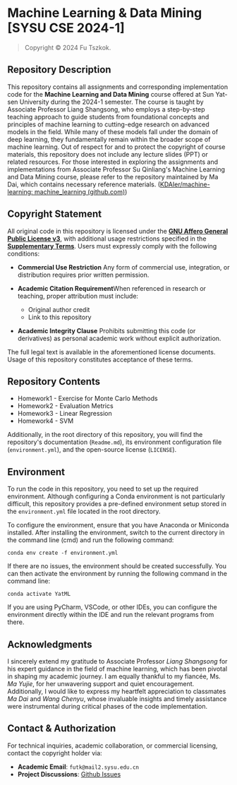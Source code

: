 # Machine Learning & Data Mining [SYSU CSE 2024-1]

> Copyright © 2024 Fu Tszkok.

## Repository Description

This repository contains all assignments and corresponding implementation code for the **Machine Learning and Data Mining** course offered at Sun Yat-sen University during the 2024-1 semester. The course is taught by Associate Professor Liang Shangsong, who employs a step-by-step teaching approach to guide students from foundational concepts and principles of machine learning to cutting-edge research on advanced models in the field. While many of these models fall under the domain of deep learning, they fundamentally remain within the broader scope of machine learning. Out of respect for and to protect the copyright of course materials, this repository does not include any lecture slides (PPT) or related resources. For those interested in exploring the assignments and implementations from Associate Professor Su Qinliang's Machine Learning and Data Mining course, please refer to the repository maintained by Ma Dai, which contains necessary reference materials. ([KDAIer/machine-learning: machine\_learning (github.com)](https://github.com/KDAIer/machine-learning))

## Copyright Statement

All original code in this repository is licensed under the **[GNU Affero General Public License v3](LICENSE)**, with additional usage restrictions specified in the **[Supplementary Terms](ADDITIONAL_TERMS.md)**. Users must expressly comply with the following conditions:

* **Commercial Use Restriction**
  Any form of commercial use, integration, or distribution requires prior written permission.
* **Academic Citation Requirement**When referenced in research or teaching, proper attribution must include:

  * Original author credit
  * Link to this repository
* **Academic Integrity Clause**
  Prohibits submitting this code (or derivatives) as personal academic work without explicit authorization.

The full legal text is available in the aforementioned license documents. Usage of this repository constitutes acceptance of these terms.

## Repository Contents

* Homework1 - Exercise for Monte Carlo Methods
* Homework2 - Evaluation Metrics
* Homework3 - Linear Regression
* Homework4 - SVM

Additionally, in the root directory of this repository, you will find the repository's documentation (`Readme.md`), its environment configuration file (`environment.yml`), and the open-source license (`LICENSE`).

## Environment

To run the code in this repository, you need to set up the required environment. Although configuring a Conda environment is not particularly difficult, this repository provides a pre-defined environment setup stored in the `environment.yml` file located in the root directory.

To configure the environment, ensure that you have Anaconda or Miniconda installed. After installing the environment, switch to the current directory in the command line (cmd) and run the following command:

```shell
conda env create -f environment.yml
```

If there are no issues, the environment should be created successfully. You can then activate the environment by running the following command in the command line:

```shell
conda activate YatML
```

If you are using PyCharm, VSCode, or other IDEs, you can configure the environment directly within the IDE and run the relevant programs from there.

## Acknowledgments

I sincerely extend my gratitude to Associate Professor *Liang Shangsong* for his expert guidance in the field of machine learning, which has been pivotal in shaping my academic journey. I am equally thankful to my fiancée, Ms. *Ma Yujie*, for her unwavering support and quiet encouragement. Additionally, I would like to express my heartfelt appreciation to classmates *Ma Dai* and *Wang Chenyu*, whose invaluable insights and timely assistance were instrumental during critical phases of the code implementation.

## Contact & Authorization

For technical inquiries, academic collaboration, or commercial licensing, contact the copyright holder via:

* **Academic Email**: `futk@mail2.sysu.edu.cn`
* **Project Discussions**: [Github Issues](https://github.com/Billiefu/YatPR/issues)

